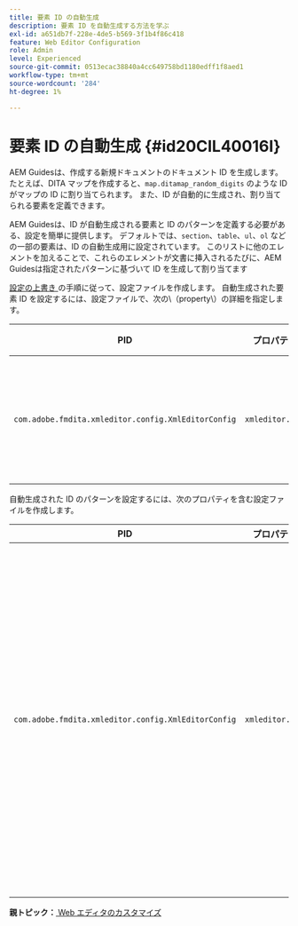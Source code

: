 ```yaml
---
title: 要素 ID の自動生成
description: 要素 ID を自動生成する方法を学ぶ
exl-id: a651db7f-228e-4de5-b569-3f1b4f86c418
feature: Web Editor Configuration
role: Admin
level: Experienced
source-git-commit: 0513ecac38840a4cc649758bd1180edff1f8aed1
workflow-type: tm+mt
source-wordcount: '284'
ht-degree: 1%

---
```


# 要素 ID の自動生成 {#id20CIL40016I}

AEM Guidesは、作成する新規ドキュメントのドキュメント ID を生成します。 たとえば、DITA マップを作成すると、`map.ditamap_random_digits` のような ID がマップの ID に割り当てられます。 また、ID が自動的に生成され、割り当てられる要素を定義できます。

AEM Guidesは、ID が自動生成される要素と ID のパターンを定義する必要がある、設定を簡単に提供します。 デフォルトでは、`section`、`table`、`ul`、`ol` などの一部の要素は、ID の自動生成用に設定されています。 このリストに他のエレメントを加えることで、これらのエレメントが文書に挿入されるたびに、AEM Guidesは指定されたパターンに基づいて ID を生成して割り当てます

[ 設定の上書き ](download-install-additional-config-override.md#) の手順に従って、設定ファイルを作成します。 自動生成された要素 ID を設定するには、設定ファイルで、次の\（property\）の詳細を指定します。

| PID | プロパティキー | プロパティの値 |
|---|------------|--------------|
| `com.adobe.fmdita.xmleditor.config.XmlEditorConfig` | `xmleditor.classes` | 要素のコンマ区切りリストを指定します。<br> **デフォルト値**: `"topic, section, table, simpletable, fig, image, ul, ol"` |

自動生成された ID のパターンを設定するには、次のプロパティを含む設定ファイルを作成します。

| PID | プロパティキー | プロパティの値 |
|---|------------|--------------|
| `com.adobe.fmdita.xmleditor.config.XmlEditorConfig` | `xmleditor.pattern` | このフィールドのデフォルト値は `${elementName}_${id}` に設定されています。 `${elementName}` の値は要素の名前に置き換えられます。 `${id}` 変数は、要素の連続番号を生成します。 例えば、段落要素に自動生成された ID を割り当てると、トピックまたはドキュメント内の最初の段落に p\_1 のような ID が割り当てられ、次の段落に p\_2 などが割り当てられます。 ただし、別のドキュメントでは、ID 生成プロセスが再開します。 つまり、別のドキュメントで、p\_1 や p\_2 などの ID を段落要素に割り当てることができます。 **デフォルト値**: ``${elementName}_${id}`` |

**親トピック：**[ Web エディタのカスタマイズ ](conf-web-editor.md)
